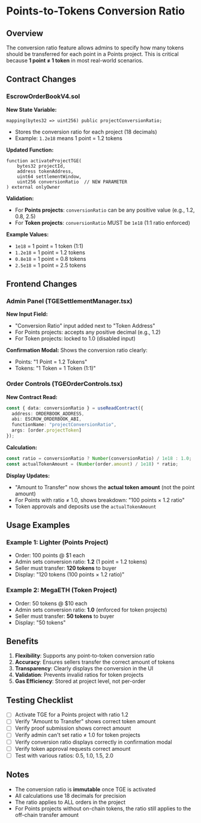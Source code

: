 # Points-to-Tokens Conversion Ratio

## Overview

The conversion ratio feature allows admins to specify how many tokens should be transferred for each point in a Points project. This is critical because **1 point ≠ 1 token** in most real-world scenarios.

## Contract Changes

### EscrowOrderBookV4.sol

**New State Variable:**
```solidity
mapping(bytes32 => uint256) public projectConversionRatio;
```
- Stores the conversion ratio for each project (18 decimals)
- Example: `1.2e18` means 1 point = 1.2 tokens

**Updated Function:**
```solidity
function activateProjectTGE(
    bytes32 projectId,
    address tokenAddress,
    uint64 settlementWindow,
    uint256 conversionRatio  // NEW PARAMETER
) external onlyOwner
```

**Validation:**
- For **Points projects**: `conversionRatio` can be any positive value (e.g., 1.2, 0.8, 2.5)
- For **Token projects**: `conversionRatio` MUST be `1e18` (1:1 ratio enforced)

**Example Values:**
- `1e18` = 1 point = 1 token (1:1)
- `1.2e18` = 1 point = 1.2 tokens
- `0.8e18` = 1 point = 0.8 tokens
- `2.5e18` = 1 point = 2.5 tokens

## Frontend Changes

### Admin Panel (TGESettlementManager.tsx)

**New Input Field:**
- "Conversion Ratio" input added next to "Token Address"
- For Points projects: accepts any positive decimal (e.g., 1.2)
- For Token projects: locked to 1.0 (disabled input)

**Confirmation Modal:**
Shows the conversion ratio clearly:
- Points: "1 Point = 1.2 Tokens"
- Tokens: "1 Token = 1 Token (1:1)"

### Order Controls (TGEOrderControls.tsx)

**New Contract Read:**
```typescript
const { data: conversionRatio } = useReadContract({
  address: ORDERBOOK_ADDRESS,
  abi: ESCROW_ORDERBOOK_ABI,
  functionName: "projectConversionRatio",
  args: [order.projectToken]
});
```

**Calculation:**
```typescript
const ratio = conversionRatio ? Number(conversionRatio) / 1e18 : 1.0;
const actualTokenAmount = (Number(order.amount) / 1e18) * ratio;
```

**Display Updates:**
- "Amount to Transfer" now shows the **actual token amount** (not the point amount)
- For Points with ratio ≠ 1.0, shows breakdown: "100 points × 1.2 ratio"
- Token approvals and deposits use the `actualTokenAmount`

## Usage Examples

### Example 1: Lighter (Points Project)
- Order: 100 points @ $1 each
- Admin sets conversion ratio: **1.2** (1 point = 1.2 tokens)
- Seller must transfer: **120 tokens** to buyer
- Display: "120 tokens (100 points × 1.2 ratio)"

### Example 2: MegaETH (Token Project)
- Order: 50 tokens @ $10 each
- Admin sets conversion ratio: **1.0** (enforced for token projects)
- Seller must transfer: **50 tokens** to buyer
- Display: "50 tokens"

## Benefits

1. **Flexibility**: Supports any point-to-token conversion ratio
2. **Accuracy**: Ensures sellers transfer the correct amount of tokens
3. **Transparency**: Clearly displays the conversion in the UI
4. **Validation**: Prevents invalid ratios for token projects
5. **Gas Efficiency**: Stored at project level, not per-order

## Testing Checklist

- [ ] Activate TGE for a Points project with ratio 1.2
- [ ] Verify "Amount to Transfer" shows correct token amount
- [ ] Verify proof submission shows correct amount
- [ ] Verify admin can't set ratio ≠ 1.0 for token projects
- [ ] Verify conversion ratio displays correctly in confirmation modal
- [ ] Verify token approval requests correct amount
- [ ] Test with various ratios: 0.5, 1.0, 1.5, 2.0

## Notes

- The conversion ratio is **immutable** once TGE is activated
- All calculations use 18 decimals for precision
- The ratio applies to ALL orders in the project
- For Points projects without on-chain tokens, the ratio still applies to the off-chain transfer amount


